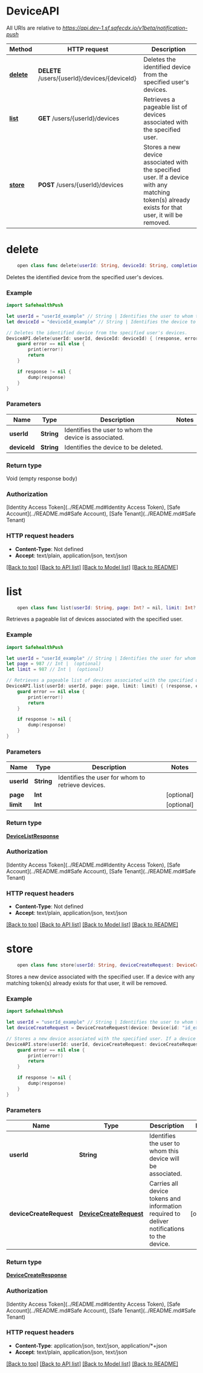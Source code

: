 # DeviceAPI

All URIs are relative to *https://api.dev-1.sf.safecdx.io/v1beta/notification-push*

Method | HTTP request | Description
------------- | ------------- | -------------
[**delete**](DeviceAPI.md#delete) | **DELETE** /users/{userId}/devices/{deviceId} | Deletes the identified device from the specified user&#39;s devices.
[**list**](DeviceAPI.md#list) | **GET** /users/{userId}/devices | Retrieves a pageable list of devices associated with the specified user.
[**store**](DeviceAPI.md#store) | **POST** /users/{userId}/devices | Stores a new device associated with the specified user. If a device with any matching token(s) already exists for that user, it will be removed.


# **delete**
```swift
    open class func delete(userId: String, deviceId: String, completion: @escaping (_ data: Void?, _ error: Error?) -> Void)
```

Deletes the identified device from the specified user's devices.

### Example
```swift
import SafehealthPush

let userId = "userId_example" // String | Identifies the user to whom the device is associated.
let deviceId = "deviceId_example" // String | Identifies the device to be deleted.

// Deletes the identified device from the specified user's devices.
DeviceAPI.delete(userId: userId, deviceId: deviceId) { (response, error) in
    guard error == nil else {
        print(error!)
        return
    }

    if response != nil {
        dump(response)
    }
}
```

### Parameters

Name | Type | Description  | Notes
------------- | ------------- | ------------- | -------------
 **userId** | **String** | Identifies the user to whom the device is associated. | 
 **deviceId** | **String** | Identifies the device to be deleted. | 

### Return type

Void (empty response body)

### Authorization

[Identity Access Token](../README.md#Identity Access Token), [Safe Account](../README.md#Safe Account), [Safe Tenant](../README.md#Safe Tenant)

### HTTP request headers

 - **Content-Type**: Not defined
 - **Accept**: text/plain, application/json, text/json

[[Back to top]](#) [[Back to API list]](../README.md#api-endpoints) [[Back to Model list]](../README.md#models) [[Back to README]](../README.md)

# **list**
```swift
    open class func list(userId: String, page: Int? = nil, limit: Int? = nil, completion: @escaping (_ data: DeviceListResponse?, _ error: Error?) -> Void)
```

Retrieves a pageable list of devices associated with the specified user.

### Example
```swift
import SafehealthPush

let userId = "userId_example" // String | Identifies the user for whom to retrieve devices.
let page = 987 // Int |  (optional)
let limit = 987 // Int |  (optional)

// Retrieves a pageable list of devices associated with the specified user.
DeviceAPI.list(userId: userId, page: page, limit: limit) { (response, error) in
    guard error == nil else {
        print(error!)
        return
    }

    if response != nil {
        dump(response)
    }
}
```

### Parameters

Name | Type | Description  | Notes
------------- | ------------- | ------------- | -------------
 **userId** | **String** | Identifies the user for whom to retrieve devices. | 
 **page** | **Int** |  | [optional] 
 **limit** | **Int** |  | [optional] 

### Return type

[**DeviceListResponse**](DeviceListResponse.md)

### Authorization

[Identity Access Token](../README.md#Identity Access Token), [Safe Account](../README.md#Safe Account), [Safe Tenant](../README.md#Safe Tenant)

### HTTP request headers

 - **Content-Type**: Not defined
 - **Accept**: text/plain, application/json, text/json

[[Back to top]](#) [[Back to API list]](../README.md#api-endpoints) [[Back to Model list]](../README.md#models) [[Back to README]](../README.md)

# **store**
```swift
    open class func store(userId: String, deviceCreateRequest: DeviceCreateRequest? = nil, completion: @escaping (_ data: DeviceCreateResponse?, _ error: Error?) -> Void)
```

Stores a new device associated with the specified user. If a device with any matching token(s) already exists for that user, it will be removed.

### Example
```swift
import SafehealthPush

let userId = "userId_example" // String | Identifies the user to whom this device will be associated.
let deviceCreateRequest = DeviceCreateRequest(device: Device(id: "id_example", createdAt: Date(), updatedAt: Date(), platform: Platform(), web: Web(operatingSystem: OperatingSystem(), browserName: BrowserName(), hostname: "hostname_example", defaults: WebPushDefaults(channels: WebChannels(firebaseCloudMessaging: WebFirebaseCloudMessaging(projectId: "projectId_example", appId: "appId_example", token: "token_example")))), mobile: Mobile(os: MobileOperatingSystem(), ios: AppleIos(bundleId: "bundleId_example", teamId: "teamId_example", signingCertificateType: SigningCertificate(), channels: AppleIosChannels(simpleNotificationService: AppleSimpleNotificationService(apnsVoip: ApplePushNotificationServiceVoIp(applicationArn: "applicationArn_example", token: "token_example")), firebaseCloudMessaging: AppleFirebaseCloudMessaging(projectId: "projectId_example", applicationId: "applicationId_example", token: "token_example"))), android: Android(channels: AndroidChannels(firebaseCloudMessaging: AndroidFirebaseCloudMessaging(projectId: "projectId_example", applicationId: "applicationId_example", token: "token_example")))))) // DeviceCreateRequest | Carries all device tokens and information required to deliver notifications to the device. (optional)

// Stores a new device associated with the specified user. If a device with any matching token(s) already exists for that user, it will be removed.
DeviceAPI.store(userId: userId, deviceCreateRequest: deviceCreateRequest) { (response, error) in
    guard error == nil else {
        print(error!)
        return
    }

    if response != nil {
        dump(response)
    }
}
```

### Parameters

Name | Type | Description  | Notes
------------- | ------------- | ------------- | -------------
 **userId** | **String** | Identifies the user to whom this device will be associated. | 
 **deviceCreateRequest** | [**DeviceCreateRequest**](DeviceCreateRequest.md) | Carries all device tokens and information required to deliver notifications to the device. | [optional] 

### Return type

[**DeviceCreateResponse**](DeviceCreateResponse.md)

### Authorization

[Identity Access Token](../README.md#Identity Access Token), [Safe Account](../README.md#Safe Account), [Safe Tenant](../README.md#Safe Tenant)

### HTTP request headers

 - **Content-Type**: application/json, text/json, application/*+json
 - **Accept**: text/plain, application/json, text/json

[[Back to top]](#) [[Back to API list]](../README.md#api-endpoints) [[Back to Model list]](../README.md#models) [[Back to README]](../README.md)

